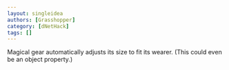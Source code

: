 ```yaml
---
layout: singleidea
authors: [Grasshopper]
category: [dNetHack]
tags: []
---
```

Magical gear automatically adjusts its size to fit its wearer. (This could even be an object property.)
